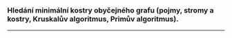 ### Hledání minimální kostry obyčejného grafu (pojmy, stromy a kostry, Kruskalův algoritmus, Primův algoritmus).

----------------------------------------
